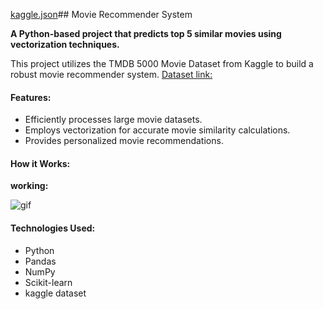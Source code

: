 [kaggle.json](https://github.com/user-attachments/files/16641449/kaggle.json)## Movie Recommender System

**A Python-based project that predicts top 5 similar movies using vectorization techniques.**

This project utilizes the TMDB 5000 Movie Dataset from Kaggle to build a robust movie recommender system.
[Dataset link:](https://www.kaggle.com/datasets/tmdb/tmdb-movie-metadata)


#### Features:
* Efficiently processes large movie datasets.
* Employs vectorization for accurate movie similarity calculations.
* Provides personalized movie recommendations.

#### How it Works:

**working:**

![gif](https://github.com/user-attachments/assets/fb790e45-65c4-4cab-b669-cd7166c61b9b)


#### Technologies Used:
* Python
* Pandas
* NumPy
* Scikit-learn
* kaggle dataset
